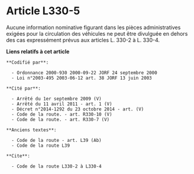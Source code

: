 # Article L330-5

Aucune information nominative figurant dans les pièces administratives exigées pour la circulation des véhicules ne peut être
divulguée en dehors des cas expressément prévus aux articles L. 330-2 à L. 330-4.

**Liens relatifs à cet article**

	**Codifié par**:

	  - Ordonnance 2000-930 2000-09-22 JORF 24 septembre 2000
	  - Loi n°2003-495 2003-06-12 art. 38 JORF 13 juin 2003

	**Cité par**:

	  - Arrêté du 1er septembre 2009 (V)
	  - Arrêté du 11 avril 2011 - art. 1 (V)
	  - Décret n°2014-1292 du 23 octobre 2014 - art. (V)
	  - Code de la route. - art. R330-10 (V)
	  - Code de la route. - art. R330-7 (V)

	**Anciens textes**:

	  - Code de la route - art. L39 (Ab)
	  - Code de la route L39

	**Cite**:

	  - Code de la route L330-2 à L330-4
